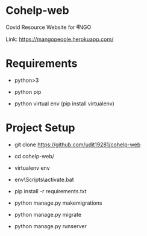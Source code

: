 # Cohelp-web
Covid Resource Website for मैंNGO

Link: https://mangopeople.herokuapp.com/

# Requirements
- python>3

- python pip


- python virtual env (pip install virtualenv)


# Project Setup 
- git clone https://github.com/udit19281/cohelp-web

- cd cohelp-web/

- virtualenv env 

- env\Scripts\activate.bat

- pip install -r requirements.txt

- python manage.py makemigrations

- python manage.py migrate

- python manage.py runserver
